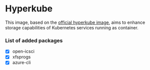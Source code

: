 # Hyperkube

This image, based on the [official hyperkube image](https://gcr.io/google_containers/hyperkube), aims to enhance storage capabilities of Kubernetes services running as container.

### List of added packages

* [x] open-icsci
* [x] xfsprogs
* [x] azure-cli